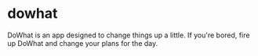 # dowhat
DoWhat is an app designed to change things up a little. If you're bored, fire up DoWhat and change your plans for the day.